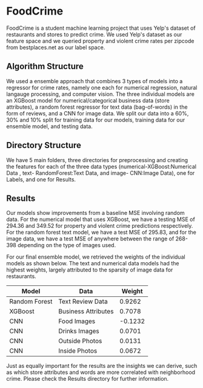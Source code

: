 # FoodCrime

FoodCrime is a student machine learning project that uses Yelp's dataset of restaurants and stores to predict crime. We used Yelp's dataset as our feature space and we queried property and violent crime rates per zipcode from bestplaces.net as our label space.

## Algorithm Structure

We used a ensemble approach that combines 3 types of models into a regressor for crime rates, namely one each for numerical regression, natural langauge processing, and computer vision. The three individual models are an XGBoost model for numerical/categorical business data (store attributes), a random forest regressor for text data (bag-of-words) in the form of reviews, and a CNN for image data. We split our data into a 60%, 30% and 10% split for training data for our models, training data for our ensemble model, and testing data.

## Directory Structure
We have 5 main folders, three directories for preprocessing and creating the features for each of the three data types (numerical-XGBoost:Numerical Data , text- RandomForest:Text Data, and image- CNN:Image Data), one for Labels, and one for Results. 

## Results
Our models show improvements from a baseline MSE involving random data. For the numerical model that uses XGBoost, we have a testing MSE of 294.36 and 349.52 for property and violent crime predictions respectively. For the random forest text model, we have a test MSE of 295.83, and for the image data, we have a test MSE of anywhere between the range of 268-398 depending on the type of images used.

For our final ensemble model, we retrieved the weights of the individual models as shown below. The text and numerical data models had the highest weights, largely attributed to the sparsity of image data for restaurants.

| Model  | Data | Weight |
| ------------- | ------------- | ------------- |
| Random Forest  | Text Review Data  | 0.9262 |
| XGBoost  | Business Attributes  | 0.7078 |
| CNN  | Food Images  | -0.1232 |
| CNN  | Drinks Images  | 0.0701 |
| CNN  | Outside Photos  | 0.0131 |
| CNN  | Inside Photos  | 0.0672 |

Just as equally important for the results are the insights we can derive, such as which store attributes and words are more correlated with neighborhood crime. Please check the Results directory for further information. 